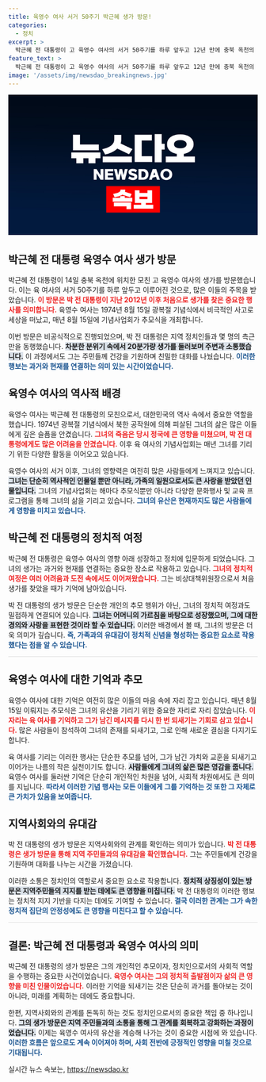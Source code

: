 ```yaml
---
title: 육영수 여사 서거 50주기 박근혜 생가 방문!
categories:
  - 정치
excerpt: >
  박근혜 전 대통령이 고 육영수 여사의 서거 50주기를 하루 앞두고 12년 만에 충북 옥천의 생가를 방문했습니다. 비공식 일정 속에서 차분히 주위를 둘러보고 주민들과 인사를 나눈 모습이 포착되었습니다. 과거와 현재가 교차하는 순간, 그의 진심이 느껴집니다.
feature_text: >
  박근혜 전 대통령이 고 육영수 여사의 서거 50주기를 하루 앞두고 12년 만에 충북 옥천의 생가를 방문했습니다. 비공식 일정 속에서 차분히 주위를 둘러보고 주민들과 인사를 나눈 모습이 포착되었습니다. 과거와 현재가 교차하는 순간, 그의 진심이 느껴집니다.
image: '/assets/img/newsdao_breakingnews.jpg'
---
```


<p><img src="/assets/img/newsdao_breakingnews.jpg" alt="koreaapp 속보" /></p>

<h2 data-ke-size="size26">박근혜 전 대통령 육영수 여사 생가 방문</h2>

<p data-ke-size="size16">박근혜 전 대통령이 14일 충북 옥천에 위치한 모친 고 육영수 여사의 생가를 방문했습니다. 이는 육 여사의 서거 50주기를 하루 앞두고 이루어진 것으로, 많은 이들의 주목을 받았습니다. <b><span style="color: #ee2323;">이 방문은 박 전 대통령이 지난 2012년 이후 처음으로 생가를 찾은 중요한 행사를 의미합니다.</span></b> 육영수 여사는 1974년 8월 15일 광복절 기념식에서 비극적인 사고로 세상을 떠났고, 매년 8월 15일에 기념사업회가 추모식을 개최합니다.</p>

<p data-ke-size="size16">이번 방문은 비공식적으로 진행되었으며, 박 전 대통령은 지역 정치인들과 몇 명의 측근만을 동행했습니다. <b><span style="background-color: #21538527;">차분한 분위기 속에서 20분가량 생가를 둘러보며 주변과 소통했습니다.</span></b> 이 과정에서도 그는 주민들께 건강을 기원하며 친밀한 대화를 나눴습니다. <b><span style="color: #1a5490;">이러한 행보는 과거와 현재를 연결하는 의미 있는 시간이었습니다.</span></b></p>

<h2 data-ke-size="size26">육영수 여사의 역사적 배경</h2>

<p data-ke-size="size16">육영수 여사는 박근혜 전 대통령의 모친으로서, 대한민국의 역사 속에서 중요한 역할을 했습니다. 1974년 광복절 기념식에서 북한 공작원에 의해 피살된 그녀의 삶은 많은 이들에게 깊은 슬픔을 안겼습니다. <b><span style="color: #ee2323;">그녀의 죽음은 당시 정국에 큰 영향을 미쳤으며, 박 전 대통령에게도 많은 어려움을 안겼습니다.</span></b> 이후 육 여사의 기념사업회는 매년 그녀를 기리기 위한 다양한 활동을 이어오고 있습니다.</p>

<p data-ke-size="size16">육영수 여사의 서거 이후, 그녀의 영향력은 여전히 많은 사람들에게 느껴지고 있습니다. <b><span style="background-color: #21538527;">그녀는 단순히 역사적인 인물일 뿐만 아니라, 가족의 일원으로서도 큰 사랑을 받았던 인물입니다.</span></b> 그녀의 기념사업회는 해마다 추모식뿐만 아니라 다양한 문화행사 및 교육 프로그램을 통해 그녀의 삶을 기리고 있습니다. <b><span style="color: #1a5490;">그녀의 유산은 현재까지도 많은 사람들에게 영향을 미치고 있습니다.</span></b></p>

<h2 data-ke-size="size26">박근혜 전 대통령의 정치적 여정</h2>

<p data-ke-size="size16">박근혜 전 대통령은 육영수 여사의 영향 아래 성장하고 정치에 입문하게 되었습니다. 그녀의 생가는 과거와 현재를 연결하는 중요한 장소로 작용하고 있습니다. <b><span style="color: #ee2323;">그녀의 정치적 여정은 여러 어려움과 도전 속에서도 이어져왔습니다.</span></b> 그는 비상대책위원장으로서 처음 생가를 찾았을 때가 기억에 남아있습니다.</p>

<p data-ke-size="size16">박 전 대통령의 생가 방문은 단순한 개인의 추모 행위가 아닌, 그녀의 정치적 여정과도 밀접하게 연결되어 있습니다. <b><span style="background-color: #21538527;">그녀는 어머니의 가르침을 바탕으로 성장했으며, 그에 대한 경의와 사랑을 표현한 것이라 할 수 있습니다.</span></b> 이러한 배경에서 볼 때, 그녀의 방문은 더욱 의미가 깊습니다. <b><span style="color: #1a5490;">즉, 가족과의 유대감이 정치적 신념을 형성하는 중요한 요소로 작용했다는 점을 알 수 있습니다.</span></b></p>

<hr style="height: 1px; border: none; background-color: #ddd;"/>

<h2 data-ke-size="size26">육영수 여사에 대한 기억과 추모</h2>

<p data-ke-size="size16">육영수 여사에 대한 기억은 여전히 많은 이들의 마음 속에 자리 잡고 있습니다. 매년 8월 15일 이뤄지는 추모식은 그녀의 유산을 기리기 위한 중요한 자리로 자리 잡았습니다. <b><span style="color: #ee2323;">이 자리는 육 여사를 기억하고 그가 남긴 메시지를 다시 한 번 되새기는 기회로 삼고 있습니다.</span></b> 많은 사람들이 참석하여 그녀의 존재를 되새기고, 그로 인해 새로운 결심을 다지기도 합니다.</p>

<p data-ke-size="size16">육 여사를 기리는 이러한 행사는 단순한 추모를 넘어, 그가 남긴 가치와 교훈을 되새기고 이어가는 나름의 작은 실천이기도 합니다. <b><span style="background-color: #21538527;">사람들에게 그녀의 삶은 많은 영감을 줍니다.</span></b> 육영수 여사를 둘러싼 기억은 단순히 개인적인 차원을 넘어, 사회적 차원에서도 큰 의미를 지닙니다. <b><span style="color: #1a5490;">따라서 이러한 기념 행사는 모든 이들에게 그를 기억하는 것 또한 그 자체로 큰 가치가 있음을 보여줍니다.</span></b></p>

<h2 data-ke-size="size26">지역사회와의 유대감</h2>

<p data-ke-size="size16">박 전 대통령의 생가 방문은 지역사회와의 관계를 확인하는 의미가 있습니다. <b><span style="color: #ee2323;">박 전 대통령은 생가 방문을 통해 지역 주민들과의 유대감을 확인했습니다.</span></b> 그는 주민들에게 건강을 기원하며 대화를 나누는 시간을 가졌습니다.</p>

<p data-ke-size="size16">이러한 소통은 정치인의 역할로서 중요한 요소로 작용합니다. <b><span style="background-color: #21538527;">정치적 상징성이 있는 방문은 지역주민들의 지지를 받는 데에도 큰 영향을 미칩니다.</span></b> 박 전 대통령의 이러한 행보는 정치적 지지 기반을 다지는 데에도 기여할 수 있습니다. <b><span style="color: #1a5490;">결국 이러한 관계는 그가 속한 정치적 집단의 안정성에도 큰 영향을 미친다고 할 수 있습니다.</span></b></p>

<hr style="height: 1px; border: none; background-color: #ddd;"/>

<h2 data-ke-size="size26">결론: 박근혜 전 대통령과 육영수 여사의 의미</h2>

<p data-ke-size="size16">박근혜 전 대통령의 생가 방문은 그의 개인적인 추모이자, 정치인으로서의 사회적 역할을 수행하는 중요한 사건이었습니다. <b><span style="color: #ee2323;">육영수 여사는 그의 정치적 출발점이자 삶의 큰 영향을 미친 인물이었습니다.</span></b> 이러한 기억을 되새기는 것은 단순히 과거를 돌아보는 것이 아니라, 미래를 계획하는 데에도 중요합니다.</p>

<p data-ke-size="size16">한편, 지역사회와의 관계를 돈독히 하는 것도 정치인으로서의 중요한 책임 중 하나입니다. <b><span style="background-color: #21538527;">그의 생가 방문은 지역 주민들과의 소통을 통해 그 관계를 회복하고 강화하는 과정이었습니다.</span></b> 이제는 육영수 여사의 유산을 계승해 나가는 것이 중요한 시점에 와 있습니다. <b><span style="color: #1a5490;">이러한 흐름은 앞으로도 계속 이어져야 하며, 사회 전반에 긍정적인 영향을 미칠 것으로 기대됩니다.</span></b></p>
실시간 뉴스 속보는, <a href="https://newsdao.kr" rel="dofollow">https://newsdao.kr</a>


